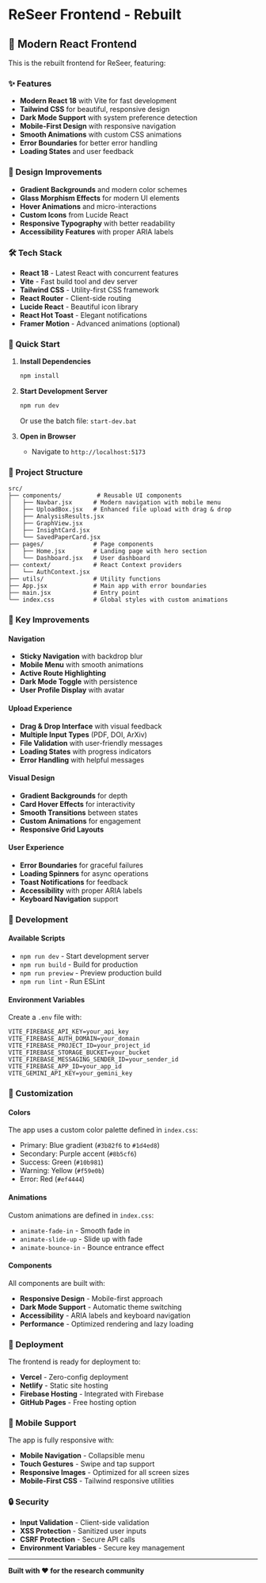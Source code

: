 # ReSeer Frontend - Rebuilt

## 🚀 Modern React Frontend

This is the rebuilt frontend for ReSeer, featuring:

### ✨ Features
- **Modern React 18** with Vite for fast development
- **Tailwind CSS** for beautiful, responsive design
- **Dark Mode Support** with system preference detection
- **Mobile-First Design** with responsive navigation
- **Smooth Animations** with custom CSS animations
- **Error Boundaries** for better error handling
- **Loading States** and user feedback

### 🎨 Design Improvements
- **Gradient Backgrounds** and modern color schemes
- **Glass Morphism Effects** for modern UI elements
- **Hover Animations** and micro-interactions
- **Custom Icons** from Lucide React
- **Responsive Typography** with better readability
- **Accessibility Features** with proper ARIA labels

### 🛠️ Tech Stack
- **React 18** - Latest React with concurrent features
- **Vite** - Fast build tool and dev server
- **Tailwind CSS** - Utility-first CSS framework
- **React Router** - Client-side routing
- **Lucide React** - Beautiful icon library
- **React Hot Toast** - Elegant notifications
- **Framer Motion** - Advanced animations (optional)

### 🚀 Quick Start

1. **Install Dependencies**
   ```bash
   npm install
   ```

2. **Start Development Server**
   ```bash
   npm run dev
   ```
   Or use the batch file: `start-dev.bat`

3. **Open in Browser**
   - Navigate to `http://localhost:5173`

### 📁 Project Structure
```
src/
├── components/          # Reusable UI components
│   ├── Navbar.jsx      # Modern navigation with mobile menu
│   ├── UploadBox.jsx   # Enhanced file upload with drag & drop
│   ├── AnalysisResults.jsx
│   ├── GraphView.jsx
│   ├── InsightCard.jsx
│   └── SavedPaperCard.jsx
├── pages/              # Page components
│   ├── Home.jsx        # Landing page with hero section
│   └── Dashboard.jsx   # User dashboard
├── context/            # React Context providers
│   └── AuthContext.jsx
├── utils/              # Utility functions
├── App.jsx             # Main app with error boundaries
├── main.jsx            # Entry point
└── index.css           # Global styles with custom animations
```

### 🎯 Key Improvements

#### Navigation
- **Sticky Navigation** with backdrop blur
- **Mobile Menu** with smooth animations
- **Active Route Highlighting**
- **Dark Mode Toggle** with persistence
- **User Profile Display** with avatar

#### Upload Experience
- **Drag & Drop Interface** with visual feedback
- **Multiple Input Types** (PDF, DOI, ArXiv)
- **File Validation** with user-friendly messages
- **Loading States** with progress indicators
- **Error Handling** with helpful messages

#### Visual Design
- **Gradient Backgrounds** for depth
- **Card Hover Effects** for interactivity
- **Smooth Transitions** between states
- **Custom Animations** for engagement
- **Responsive Grid Layouts**

#### User Experience
- **Error Boundaries** for graceful failures
- **Loading Spinners** for async operations
- **Toast Notifications** for feedback
- **Accessibility** with proper ARIA labels
- **Keyboard Navigation** support

### 🔧 Development

#### Available Scripts
- `npm run dev` - Start development server
- `npm run build` - Build for production
- `npm run preview` - Preview production build
- `npm run lint` - Run ESLint

#### Environment Variables
Create a `.env` file with:
```env
VITE_FIREBASE_API_KEY=your_api_key
VITE_FIREBASE_AUTH_DOMAIN=your_domain
VITE_FIREBASE_PROJECT_ID=your_project_id
VITE_FIREBASE_STORAGE_BUCKET=your_bucket
VITE_FIREBASE_MESSAGING_SENDER_ID=your_sender_id
VITE_FIREBASE_APP_ID=your_app_id
VITE_GEMINI_API_KEY=your_gemini_key
```

### 🎨 Customization

#### Colors
The app uses a custom color palette defined in `index.css`:
- Primary: Blue gradient (`#3b82f6` to `#1d4ed8`)
- Secondary: Purple accent (`#8b5cf6`)
- Success: Green (`#10b981`)
- Warning: Yellow (`#f59e0b`)
- Error: Red (`#ef4444`)

#### Animations
Custom animations are defined in `index.css`:
- `animate-fade-in` - Smooth fade in
- `animate-slide-up` - Slide up with fade
- `animate-bounce-in` - Bounce entrance effect

#### Components
All components are built with:
- **Responsive Design** - Mobile-first approach
- **Dark Mode Support** - Automatic theme switching
- **Accessibility** - ARIA labels and keyboard navigation
- **Performance** - Optimized rendering and lazy loading

### 🚀 Deployment

The frontend is ready for deployment to:
- **Vercel** - Zero-config deployment
- **Netlify** - Static site hosting
- **Firebase Hosting** - Integrated with Firebase
- **GitHub Pages** - Free hosting option

### 📱 Mobile Support

The app is fully responsive with:
- **Mobile Navigation** - Collapsible menu
- **Touch Gestures** - Swipe and tap support
- **Responsive Images** - Optimized for all screen sizes
- **Mobile-First CSS** - Tailwind responsive utilities

### 🔒 Security

- **Input Validation** - Client-side validation
- **XSS Protection** - Sanitized user inputs
- **CSRF Protection** - Secure API calls
- **Environment Variables** - Secure key management

---

**Built with ❤️ for the research community**
